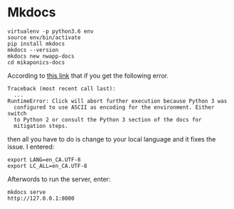 # Mkdocs

```
virtualenv -p python3.6 env
source env/bin/activate
pip install mkdocs
mkdocs --version
mkdocs new nwapp-docs
cd mikaponics-docs
```


According to [this link](https://click.palletsprojects.com/en/7.x/python3/) that if you get the following error.

```
Traceback (most recent call last):
  ...
RuntimeError: Click will abort further execution because Python 3 was
  configured to use ASCII as encoding for the environment. Either switch
  to Python 2 or consult the Python 3 section of the docs for
  mitigation steps.
```

then all you have to do is change to your local language and it fixes the issue. I entered:

```
export LANG=en_CA.UTF-8
export LC_ALL=en_CA.UTF-8
```

Afterwords to run the server, enter:

```
mkdocs serve
http://127.0.0.1:8000
```
